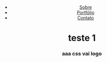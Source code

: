 <!DOCTYPE html>
<html lang="en">
<head>
    <meta charset="UTF-8">
    <link rel="stylesheet" href="css/estilos.css">
</head>
<body>
    <header>
        <nav class="menu">
          <ul>
            <li><a href="#">Sobre</a></li>
            <li><a href="#">Portfólio</a></li>
            <li><a href="#">Contato</a></li>
          </ul>
        </nav>
        <h1 class="site-title">teste 1</h1>
        <h3 class="site-subtitle">aaa css vai logo</h3>
      </header>
</body>
</html>
